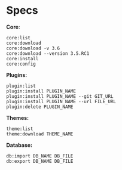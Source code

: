 # Specs

**Core**:

```
core:list
core:download
core:download -v 3.6
core:download --version 3.5.RC1
core:install
core:config
```

**Plugins:**

```
plugin:list
plugin:install PLUGIN_NAME
plugin:install PLUGIN_NAME --git GIT_URL
plugin:install PLUGIN_NAME --url FILE_URL
plugin:delete PLUGIN_NAME
```

**Themes:**

```
theme:list
theme:download THEME_NAME
```

**Database:**

```
db:import DB_NAME DB_FILE
db:export DB_NAME DB_FILE
```